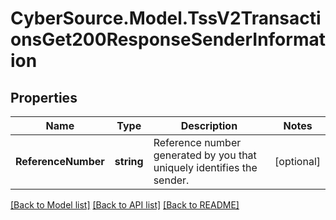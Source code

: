 # CyberSource.Model.TssV2TransactionsGet200ResponseSenderInformation
## Properties

Name | Type | Description | Notes
------------ | ------------- | ------------- | -------------
**ReferenceNumber** | **string** | Reference number generated by you that uniquely identifies the sender. | [optional] 

[[Back to Model list]](../README.md#documentation-for-models) [[Back to API list]](../README.md#documentation-for-api-endpoints) [[Back to README]](../README.md)

